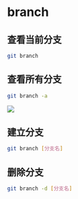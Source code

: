 <!--
 * @Description: 
 * @Version: 1.0
 * @Author: DaLao
 * @Email:  
 * @Date: 2021-03-17 18:20:22
 * @LastEditors: daLao
 * @LastEditTime: 2023-04-23 10:12:52
-->

# branch

## 查看当前分支

```sh
git branch
```

## 查看所有分支

```sh
git branch -a
```

![](https://cdn.hurra.ltd/img/20220112081438.png)

## 建立分支

```sh
git branch [分支名]
```

## 删除分支

```sh
git branch -d [分支名]
```
